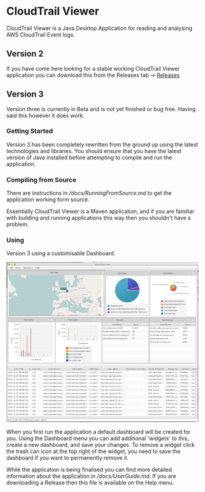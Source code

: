 # CloudTrail Viewer
CloudTrail Viewer is a Java Desktop Application for reading and analysing AWS CloudTrail Event logs.

## Version 2

If you have come here looking for a stable working CloudTrail Viewer application you can download this from the
Releases tab -> [Releases](https://github.com/githublemming/CloudTrailViewer/releases)


## Version 3

Version three is currently in Beta and is not yet finished or bug free. Having said this however it does work.

### Getting Started
Version 3 has been completely rewritten from the ground up using the latest technologies and libraries. You should ensure
that you have the latest version of Java installed before attempting to compile and run the application.


### Compiling from Source
There are instructions in _/docs/RunningFromSource.md_ to get the application working form source.

Essentially CloudTrail Viewer is a Maven application, and if you are familiar with building and running applications
this way then you shouldn't have a problem.

### Using
Version 3 using a customisable Dashboard. 

![CloudTrail Viewer v3](/docs/ScreenShot.png)

When you first run the application a default dashboard will be created for you. Using the Dashboard menu you can add
additional 'widgets' to this, create a new dashboard, and save your changes. To remove a widget click the trash can icon
at the top right of the widget, you need to save the dashboard if you want to permanently remove it.

While the application is being finalised you can find more detailed information about the application in 
_/docs/UserGuide.md_. If you are downloading a Release then this file is available on the Help menu.
